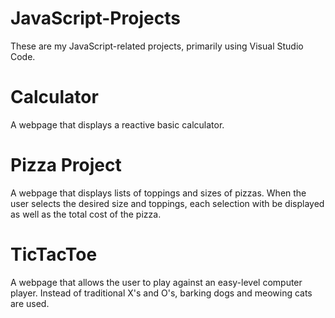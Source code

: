 # JavaScript-Projects
These are my JavaScript-related projects, primarily using Visual Studio Code.

# Calculator
A webpage that displays a reactive basic calculator. 

# Pizza Project
A webpage that displays lists of toppings and sizes of pizzas. When the user selects the desired size and toppings, each selection with be displayed as well as the total cost of the pizza.

# TicTacToe
A webpage that allows the user to play against an easy-level computer player. Instead of traditional X's and O's, barking dogs and meowing cats are used. 
